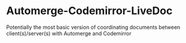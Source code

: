 # Automerge-Codemirror-LiveDoc
Potentially the most basic version of coordinating documents between client(s)/server(s) with Automerge and Codemirror
